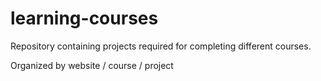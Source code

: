 # learning-courses

Repository containing projects required for completing different courses.

Organized by website / course / project
